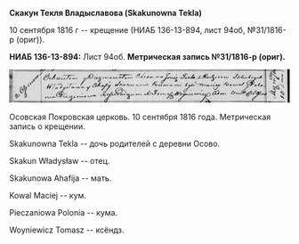 **Скакун Текля Владыславова (Skakunowna Tekla)**

10 сентября 1816 г -- крещение (НИАБ 136-13-894, лист 94об, №31/1816-р
(ориг)).

**НИАБ 136-13-894:** Лист 94об. **Метрическая запись №31/1816-р
(ориг).**

![](./media/6ec637cbe3a0974b67e2eab3628043cf47190f95.png)

Осовская Покровская церковь. 10 сентября 1816 года. Метрическая запись о
крещении.

Skakunowna Tekla -- дочь родителей с деревни Осовo.

Skakun Władysław -- отец.

Skakunowa Ahafija -- мать.

Kowal Maciej -- кум.

Pieczaniowa Polonia -- кума.

Woyniewicz Tomasz -- ксёндз.
